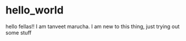 # hello_world
hello fellas!!
I am tanveet marucha. I am new to this thing, just trying out some stuff
